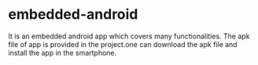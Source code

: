 # embedded-android
It is an embedded android app which covers many functionalities.
The apk file of app is provided in the project.one can download the apk file and install the app in the smartphone.
